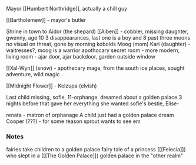 Mayor [[Humbert Northridge]], actually a chill guy

[[Bartholemew]] - mayor's butler

Shrine in town to Aidor (the shepard) 
[[Alben]] - cobbler, missing daughter, gwenny, age 10 
3 disappearances, last one is a boy and 8 past three moons no visual on threat, gone by morning kobolds 
Moog (mom) Kari (daughter) - waitresses?, moog is a warrior 
apothocary secret room - more modern, living room - ajar door, ajar backdoor, garden outside window 

[[Xal-Wyn]] (snow) - apothecary mage, from the south ice places, sought adventure, wild magic 

[[Midnight Flower]] - Kelzupa (elvish) 

Last child missing, sofie, 11-orphange, dreamed about a golden palace 3 nights before that gave her everything she wanted 
sofie's bestie, Elise-

renata - matron of orphanage A child just had a golden palace dream 
Cooper (???) - for some reason sprout wants to see em
### Notes
fairies take children to a golden palace 
fairy tale of a princess ([[Felecia]]) who slept in a ([[The Golden Palace]]) golden palace in the "other realm" 
